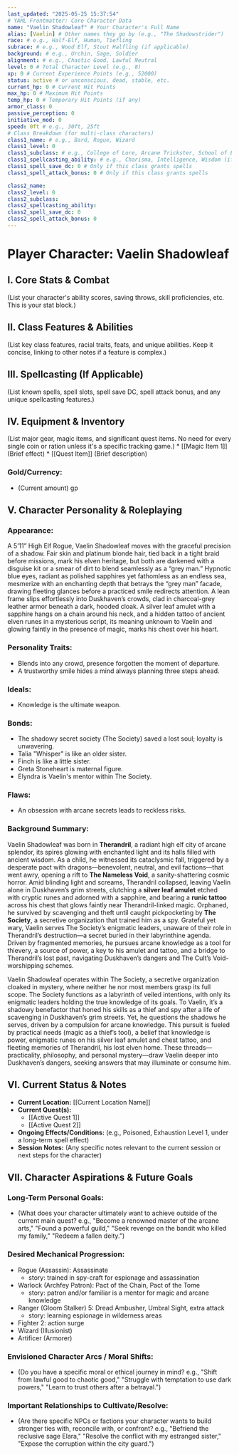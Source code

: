 ```yaml
---
last_updated: "2025-05-25 15:37:54"
# YAML Frontmatter: Core Character Data
name: "Vaelin Shadowleaf" # Your Character's Full Name
alias: [Vaelin] # Other names they go by (e.g., "The Shadowstrider")
race: # e.g., Half-Elf, Human, Tiefling
subrace: # e.g., Wood Elf, Stout Halfling (if applicable)
background: # e.g., Urchin, Sage, Soldier
alignment: # e.g., Chaotic Good, Lawful Neutral
level: 0 # Total Character Level (e.g., 8)
xp: 0 # Current Experience Points (e.g., 52000)
status: active # or unconscious, dead, stable, etc.
current_hp: 0 # Current Hit Points
max_hp: 0 # Maximum Hit Points
temp_hp: 0 # Temporary Hit Points (if any)
armor_class: 0
passive_perception: 0
initiative_mod: 0
speed: 0ft # e.g., 30ft, 25ft
# Class Breakdown (for multi-class characters)
class1_name: # e.g., Bard, Rogue, Wizard
class1_level: 0
class1_subclass: # e.g., College of Lore, Arcane Trickster, School of Evocation
class1_spellcasting_ability: # e.g., Charisma, Intelligence, Wisdom (if applicable)
class1_spell_save_dc: 0 # Only if this class grants spells
class1_spell_attack_bonus: 0 # Only if this class grants spells

class2_name:
class2_level: 0
class2_subclass:
class2_spellcasting_ability:
class2_spell_save_dc: 0
class2_spell_attack_bonus: 0
---
```


# Player Character: Vaelin Shadowleaf

## I. Core Stats & Combat
(List your character's ability scores, saving throws, skill proficiencies, etc. This is your stat block.)

## II. Class Features & Abilities
(List key class features, racial traits, feats, and unique abilities. Keep it concise, linking to other notes if a feature is complex.)

## III. Spellcasting (If Applicable)
(List known spells, spell slots, spell save DC, spell attack bonus, and any unique spellcasting features.)

## IV. Equipment & Inventory
(List major gear, magic items, and significant quest items. No need for every single coin or ration unless it's a specific tracking game.)
    * [[Magic Item 1]] (Brief effect)
    * [[Quest Item]] (Brief description)

### Gold/Currency:
* (Current amount) gp

## V. Character Personality & Roleplaying

### Appearance:
A 5’11” High Elf Rogue, Vaelin Shadowleaf moves with the graceful precision of a shadow. Fair skin and platinum blonde hair, tied back in a tight braid before missions, mark his elven heritage, but both are darkened with a disguise kit or a smear of dirt to blend seamlessly as a “grey man.” Hypnotic blue eyes, radiant as polished sapphires yet fathomless as an endless sea, mesmerize with an enchanting depth that betrays the “grey man” facade, drawing fleeting glances before a practiced smile redirects attention. A lean frame slips effortlessly into Duskhaven’s crowds, clad in charcoal-grey leather armor beneath a dark, hooded cloak. A silver leaf amulet with a sapphire hangs on a chain around his neck, and a hidden tattoo of ancient elven runes in a mysterious script, its meaning unknown to Vaelin and glowing faintly in the presence of magic, marks his chest over his heart.

### Personality Traits:
* Blends into any crowd, presence forgotten the moment of departure.
* A trustworthy smile hides a mind always planning three steps ahead.

### Ideals:
* Knowledge is the ultimate weapon.

### Bonds:
* The shadowy secret society (The Society) saved a lost soul; loyalty is unwavering.
* Talia "Whisper" is like an older sister.
* Finch is like a little sister.
* Greta Stoneheart is maternal figure.
* Elyndra is Vaelin's mentor within The Society.

### Flaws:
* An obsession with arcane secrets leads to reckless risks.

### Background Summary:
Vaelin Shadowleaf was born in **Therandril**, a radiant high elf city of arcane splendor, its spires glowing with enchanted light and its halls filled with ancient wisdom. As a child, he witnessed its cataclysmic fall, triggered by a desperate pact with dragons—benevolent, neutral, and evil factions—that went awry, opening a rift to **The Nameless Void**, a sanity-shattering cosmic horror. Amid blinding light and screams, Therandril collapsed, leaving Vaelin alone in Duskhaven’s grim streets, clutching a **silver leaf amulet** etched with cryptic runes and adorned with a sapphire, and bearing a **runic tattoo** across his chest that glows faintly near Therandril-linked magic. Orphaned, he survived by scavenging and theft until caught pickpocketing by **The Society**, a secretive organization that trained him as a spy. Grateful yet wary, Vaelin serves The Society’s enigmatic leaders, unaware of their role in Therandril’s destruction—a secret buried in their labyrinthine agenda. Driven by fragmented memories, he pursues arcane knowledge as a tool for thievery, a source of power, a key to his amulet and tattoo, and a bridge to Therandril’s lost past, navigating Duskhaven’s dangers and The Cult’s Void-worshipping schemes.

Vaelin Shadowleaf operates within The Society, a secretive organization cloaked in mystery, where neither he nor most members grasp its full scope. The Society functions as a labyrinth of veiled intentions, with only its enigmatic leaders holding the true knowledge of its goals. To Vaelin, it’s a shadowy benefactor that honed his skills as a thief and spy after a life of scavenging in Duskhaven’s grim streets. Yet, he questions the shadows he serves, driven by a compulsion for arcane knowledge. This pursuit is fueled by practical needs (magic as a thief’s tool), a belief that knowledge is power, enigmatic runes on his silver leaf amulet and chest tattoo, and fleeting memories of Therandril, his lost elven home. These threads—practicality, philosophy, and personal mystery—draw Vaelin deeper into Duskhaven’s dangers, seeking answers that may illuminate or consume him.

## VI. Current Status & Notes

* **Current Location:** [[Current Location Name]]
* **Current Quest(s):**
    * [[Active Quest 1]]
    * [[Active Quest 2]]
* **Ongoing Effects/Conditions:** (e.g., Poisoned, Exhaustion Level 1, under a long-term spell effect)
* **Session Notes:** (Any specific notes relevant to the current session or next steps for the character)

## VII. Character Aspirations & Future Goals

### Long-Term Personal Goals:
* (What does your character ultimately want to achieve outside of the current main quest? e.g., "Become a renowned master of the arcane arts," "Found a powerful guild," "Seek revenge on the bandit who killed my family," "Redeem a fallen deity.")

### Desired Mechanical Progression:
* Rogue (Assassin): Assassinate
	* story: trained in spy-craft for espionage and assassination
* Warlock (Archfey Patron): Pact of the Chain, Pact of the Tome
	* story: patron and/or familiar is a mentor for magic and arcane knowledge
* Ranger (Gloom Stalker) 5: Dread Ambusher, Umbral Sight, extra attack
	* story: learning espionage in wilderness areas
* Fighter 2: action surge
* Wizard (Illusionist)
* Artificer (Armorer)

### Envisioned Character Arcs / Moral Shifts:
* (Do you have a specific moral or ethical journey in mind? e.g., "Shift from lawful good to chaotic good," "Struggle with temptation to use dark powers," "Learn to trust others after a betrayal.")

### Important Relationships to Cultivate/Resolve:
* (Are there specific NPCs or factions your character wants to build stronger ties with, reconcile with, or confront? e.g., "Befriend the reclusive sage Elara," "Resolve the conflict with my estranged sister," "Expose the corruption within the city guard.")